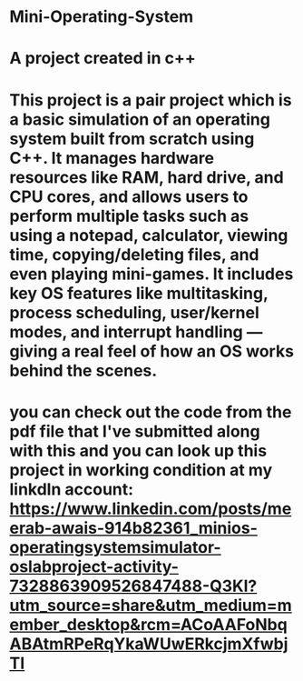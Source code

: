 # Mini-Operating-System
# A project created in c++
# This project is a pair project which is a basic simulation of an operating system built from scratch using C++. It manages hardware resources like RAM, hard drive, and CPU cores, and allows users to perform multiple tasks such as using a notepad, calculator, viewing time, copying/deleting files, and even playing mini-games. It includes key OS features like multitasking, process scheduling, user/kernel modes, and interrupt handling — giving a real feel of how an OS works behind the scenes.
# you can check out the code from the pdf file that I've submitted along with this and you can look up this project in working condition at my linkdln account: https://www.linkedin.com/posts/meerab-awais-914b82361_minios-operatingsystemsimulator-oslabproject-activity-7328863909526847488-Q3Kl?utm_source=share&utm_medium=member_desktop&rcm=ACoAAFoNbqABAtmRPeRqYkaWUwERkcjmXfwbjTI
